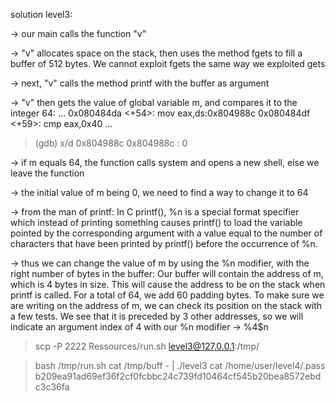 solution level3:

-> our main calls the function "v"

-> "v" allocates space on the stack, then uses the method fgets to fill a buffer of 512 bytes. We cannot exploit fgets the same way we exploited gets

-> next, "v" calls the method printf with the buffer as argument

-> "v" then gets the value of global variable m, and compares it to the integer 64:
...
0x080484da <+54>:	mov    eax,ds:0x804988c
0x080484df <+59>:	cmp    eax,0x40
...
> (gdb) x/d 0x804988c
> 0x804988c <m>: 0

-> if m equals 64, the function calls system and opens a new shell, else we leave the function

-> the initial value of m being 0, we need to find a way to change it to 64

-> from the man of printf:
In C printf(), %n is a special format specifier which instead of printing something causes printf() to load the variable pointed by the corresponding argument with a value equal to the number of characters that have been printed by printf() before the occurrence of %n.

-> thus we can change the value of m by using the %n modifier, with the right number of bytes in the buffer:
Our buffer will contain the address of m, which is 4 bytes in size. This will cause the address to be on the stack when printf is called.
For a total of 64, we add 60 padding bytes.
To make sure we are writing on the address of m, we can check its position on the stack with a few tests. We see that it is preceded by 3 other addresses, so we will indicate an argument index of 4 with our %n modifier -> %4$n

> scp -P 2222 Ressources/run.sh level3@127.0.0.1:/tmp/

> bash /tmp/run.sh
> cat /tmp/buff - | ./level3
> cat /home/user/level4/.pass
> b209ea91ad69ef36f2cf0fcbbc24c739fd10464cf545b20bea8572ebdc3c36fa
